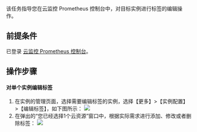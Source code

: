 
该任务指导您在云监控 Prometheus 控制台中，对目标实例进行标签的编辑操作。

## 前提条件

已登录 [云监控 Prometheus 控制台](https://console.cloud.tencent.com/monitor/prometheus)。

## 操作步骤

#### 对单个实例编辑标签

1. 在实例的管理页面，选择需要编辑标签的实例，选择【更多】>【实例配置】>【编辑标签】，如下图所示：
![](https://main.qcloudimg.com/raw/a429a6d488055804d6bbdafa9e72a12c.png)
2. 在弹出的“您已经选择1个云资源”窗口中，根据实际需求进行添加、修改或者删除标签：
![](https://main.qcloudimg.com/raw/a0465ec0a004fbed56e36c41096d9b3e.png)
